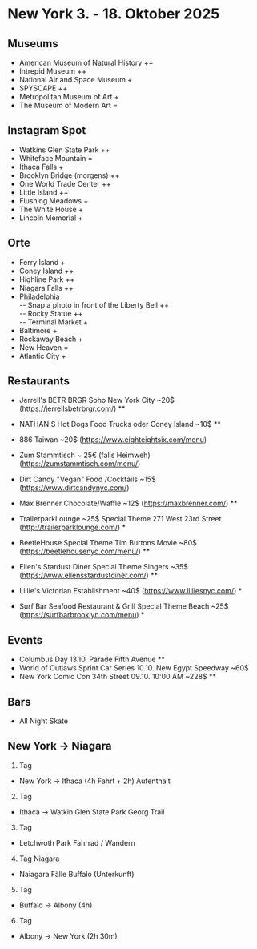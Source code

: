 # New York 3. - 18. Oktober 2025 

## Museums
- American Museum of Natural History ++
- Intrepid Museum ++
- National Air and Space Museum + 
- SPYSCAPE ++
- Metropolitan Museum of Art +
- The Museum of Modern Art =

## Instagram Spot
- Watkins Glen State Park ++
- Whiteface Mountain =
- Ithaca Falls +
- Brooklyn Bridge (morgens) ++
- One World Trade Center ++
- Little Island ++
- Flushing Meadows +
- The White House +
- Lincoln Memorial +

## Orte
- Ferry Island +
- Coney Island ++
- Highline Park ++
- Niagara Falls ++
- Philadelphia <br/>
-- Snap a photo in front of the Liberty Bell ++ <br/>
-- Rocky Statue ++ <br/>
-- Terminal Market + <br/>
- Baltimore +
- Rockaway Beach +
- New Heaven =
- Atlantic City +


## Restaurants
* Jerrell's BETR BRGR Soho New York City ~20$ (https://jerrellsbetrbrgr.com/) **
* NATHAN'S Hot Dogs Food Trucks oder Coney Island ~10$ **
* 886 Taiwan ~20$ (https://www.eighteightsix.com/menu)
* Zum Stammtisch ~ 25€ (falls Heimweh) (https://zumstammtisch.com/menu/)
* Dirt Candy "Vegan" Food /Cocktails ~15$ (https://www.dirtcandynyc.com/)
* Max Brenner Chocolate/Waffle ~12$ (https://maxbrenner.com/) **

* TrailerparkLounge ~25$ Special Theme 271 West 23rd Street (http://trailerparklounge.com/) *
* BeetleHouse Special Theme Tim Burtons Movie ~80$ (https://beetlehousenyc.com/menu/) **
* Ellen's Stardust Diner Special Theme Singers ~35$ (https://www.ellensstardustdiner.com/) ** 
* Lillie's Victorian Establishment ~40$ (https://www.lilliesnyc.com/) *
* Surf Bar Seafood Restaurant & Grill Special Theme Beach ~25$ (https://surfbarbrooklyn.com/menu) *

## Events
* Columbus Day 13.10. Parade  Fifth Avenue **
* World of Outlaws Sprint Car Series 10.10. New Egypt Speedway	~60$
* New York Comic Con 34th Street 09.10. 10:00 AM ~228$ **							


## Bars
* All Night Skate



## New York -> Niagara
1. Tag
* New York -> Ithaca (4h Fahrt + 2h) Aufenthalt
2. Tag
* Ithaca -> Watkin Glen State Park
Georg Trail
3. Tag
* Letchwoth Park
Fahrrad / Wandern
4. Tag Niagara
* Naiagara Fälle Buffalo (Unterkunft)
5. Tag 
* Buffalo -> Albony (4h) 
6. Tag
* Albony -> New York (2h 30m)
